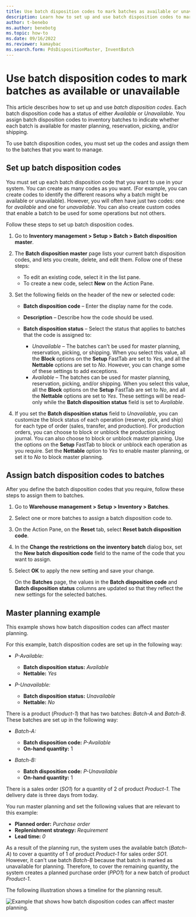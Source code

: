 ```yaml
---
title: Use batch disposition codes to mark batches as available or unavailable
description: Learn how to set up and use batch disposition codes to mark batches as available or unavailable for use in master planning, reservation, picking, and/or shipping.
author: t-benebo
ms.author: benebotg
ms.topic: how-to
ms.date: 09/16/2022
ms.reviewer: kamaybac
ms.search.form: PdsDispositionMaster, InventBatch
---
```


# Use batch disposition codes to mark batches as available or unavailable

This article describes how to set up and use *batch disposition codes*. Each batch disposition code has a status of either *Available* or *Unavailable*. You assign batch disposition codes to inventory batches to indicate whether each batch is available for master planning, reservation, picking, and/or shipping.

To use batch disposition codes, you must set up the codes and assign them to the batches that you want to manage.

## Set up batch disposition codes

You must set up each batch disposition code that you want to use in your system. You can create as many codes as you want. (For example, you can create codes to identify the different reasons why a batch might be available or unavailable). However, you will often have just two codes: one for *available* and one for *unavailable*. You can also create custom codes that enable a batch to be used for some operations but not others.

Follow these steps to set up batch disposition codes.

1. Go to **Inventory management \> Setup \> Batch \> Batch disposition master**.
1. The **Batch disposition master** page lists your current batch disposition codes, and lets you create, delete, and edit them. Follow one of these steps:

    - To edit an existing code, select it in the list pane.
    - To create a new code, select **New** on the Action Pane.

1. Set the following fields on the header of the new or selected code:

    - **Batch disposition code** – Enter the display name for the code.
    - **Description** – Describe how the code should be used.
    - **Batch disposition status** – Select the status that applies to batches that the code is assigned to:

        - *Unavailable* – The batches can't be used for master planning, reservation, picking, or shipping. When you select this value, all the **Block** options on the **Setup** FastTab are set to *Yes*, and all the **Nettable** options are set to *No*. However, you can change some of these settings to add exceptions.
        - *Available* – The batches can be used for master planning, reservation, picking, and/or shipping. When you select this value, all the **Block** options on the **Setup** FastTab are set to *No*, and all the **Nettable** options are set to *Yes*. These settings will be read-only while the **Batch disposition status** field is set to *Available*.

1. If you set the **Batch disposition status** field to *Unavailable*, you can customize the block status of each operation (reserve, pick, and ship) for each type of order (sales, transfer, and production). For production orders, you can choose to block or unblock the production picking journal. You can also choose to block or unblock master planning. Use the options on the **Setup** FastTab to block or unblock each operation as you require. Set the **Nettable** option to *Yes* to enable master planning, or set it to *No* to block master planning.

## Assign batch disposition codes to batches

After you define the batch disposition codes that you require, follow these steps to assign them to batches.

1. Go to **Warehouse management \> Setup \> Inventory \> Batches**.
1. Select one or more batches to assign a batch disposition code to.
1. On the Action Pane, on the **Reset** tab, select **Reset batch disposition code**.
1. In the **Change the restrictions on the inventory batch** dialog box, set the **New batch disposition code** field to the name of the code that you want to assign.
1. Select **OK** to apply the new setting and save your change.

    On the **Batches** page, the values in the **Batch disposition code** and **Batch disposition status** columns are updated so that they reflect the new settings for the selected batches.

## Master planning example

This example shows how batch disposition codes can affect master planning.

For this example, batch disposition codes are set up in the following way:

- *P-Available:*

    - **Batch disposition status:** *Available*
    - **Nettable:** *Yes*

- *P-Unavailable:*

    - **Batch disposition status:** *Unavailable*
    - **Nettable:** *No*

There is a product (*Product-1*) that has two batches: *Batch-A* and *Batch-B*. These batches are set up in the following way:

- *Batch-A:*

    - **Batch disposition code:** *P-Available*
    - **On-hand quantity:** 1

- *Batch-B:*

    - **Batch disposition code:** *P-Unavailable*
    - **On-hand quantity:** 1

There is a sales order (*SO1*) for a quantity of 2 of product *Product-1*. The delivery date is three days from today.

You run master planning and set the following values that are relevant to this example:

- **Planned order:** *Purchase order*
- **Replenishment strategy:** *Requirement*
- **Lead time:** *0*

As a result of the planning run, the system uses the available batch (*Batch-A*) to cover a quantity of 1 of product *Product-1* for sales order *SO1*. However, it can't use batch *Batch-B* because that batch is marked as unavailable for planning. Therefore, to cover the remaining quantity, the system creates a planned purchase order (*PPO1*) for a new batch of product *Product-1*.

The following illustration shows a timeline for the planning result.

![Example that shows how batch disposition codes can affect master planning.](media/batch-codes-planning-example.png "Example that shows how batch disposition codes can affect master planning")
